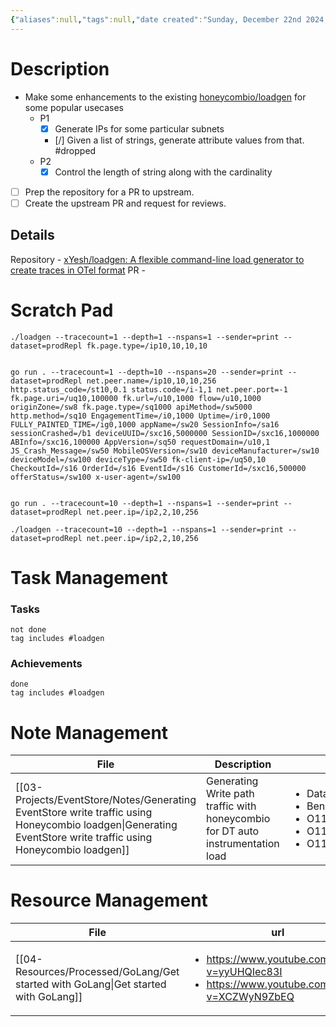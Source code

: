 ```yaml
---
{"aliases":null,"tags":null,"date created":"Sunday, December 22nd 2024, 7:50:35 pm","date modified":"Thursday, December 26th 2024, 12:15:58 pm","publish":true,"PassFrontmatter":true,"created":"2024-12-26T12:14:55.260+05:30","updated":"2025-01-09T21:13:26.435+05:30"}
---
```


# Description
- Make some enhancements to the existing [honeycombio/loadgen](https://github.com/honeycombio/loadgen) for some popular usecases
	- P1
		- [x] Generate IPs for some particular subnets
		- [/] Given a list of strings, generate attribute values from that. #dropped
	- P2
		- [x] Control the length of string along with the cardinality
- [ ] Prep the repository for a PR to upstream. 
- [ ] Create the upstream PR and request for reviews.
## Details
Repository - [xYesh/loadgen: A flexible command-line load generator to create traces in OTel format](https://github.com/xYesh/loadgen)
PR - 

# Scratch Pad
```shell
./loadgen --tracecount=1 --depth=1 --nspans=1 --sender=print --dataset=prodRepl fk.page.type=/ip10,10,10,10


go run . --tracecount=1 --depth=10 --nspans=20 --sender=print --dataset=prodRepl net.peer.name=/ip10,10,10,256 http.status_code=/st10,0.1 status.code=/i-1,1 net.peer.port=-1 fk.page.uri=/uq10,100000 fk.url=/u10,1000 flow=/u10,1000 originZone=/sw8 fk.page.type=/sq1000 apiMethod=/sw5000  http.method=/sq10 EngagementTime=/i0,1000 Uptime=/ir0,1000 FULLY_PAINTED_TIME=/ig0,1000 appName=/sw20 SessionInfo=/sa16 sessionCrashed=/b1 deviceUUID=/sxc16,5000000 SessionID=/sxc16,1000000 ABInfo=/sxc16,100000 AppVersion=/sq50 requestDomain=/u10,1 JS_Crash_Message=/sw50 MobileOSVersion=/sw10 deviceManufacturer=/sw10 deviceModel=/sw100 deviceType=/sw50 fk-client-ip=/uq50,10 CheckoutId=/s16 OrderId=/s16 EventId=/s16 CustomerId=/sxc16,500000 offerStatus=/sw100 x-user-agent=/sw100


go run . --tracecount=10 --depth=1 --nspans=1 --sender=print --dataset=prodRepl net.peer.ip=/ip2,2,10,256

./loadgen --tracecount=10 --depth=1 --nspans=1 --sender=print --dataset=prodRepl net.peer.ip=/ip2,2,10,256
```

# Task Management
### Tasks
```tasks
not done
tag includes #loadgen
```

### Achievements
```tasks
done
tag includes #loadgen
```

# Note Management
| File                                                                                                                                                             | Description                                                                     | tags                                                                                                                                            | Date                         |
| ---------------------------------------------------------------------------------------------------------------------------------------------------------------- | ------------------------------------------------------------------------------- | ----------------------------------------------------------------------------------------------------------------------------------------------- | ---------------------------- |
| [[03-Projects/EventStore/Notes/Generating EventStore write traffic using Honeycombio loadgen\|Generating EventStore write traffic using Honeycombio loadgen]] | Generating Write path traffic with honeycombio for DT auto instrumentation load | <ul><li>Database/Clickhouse</li><li>Benchmark</li><li>O11y/DistributedTracing</li><li>O11y/AutoIntrumentation</li><li>O11y/Attributes</li></ul> | 10:28 AM - December 06, 2024 |


# Resource Management
| File                                                                                  | url                                                                                                               | Description                                         | type  | tags                                                                     | Date                        |
| ------------------------------------------------------------------------------------- | ----------------------------------------------------------------------------------------------------------------- | --------------------------------------------------- | ----- | ------------------------------------------------------------------------ | --------------------------- |
| [[04-Resources/Processed/GoLang/Get started with GoLang\|Get started with GoLang]] | <ul><li>https://www.youtube.com/watch?v=yyUHQIec83I</li><li>https://www.youtube.com/watch?v=XCZWyN9ZbEQ</li></ul> | A Crash course on how to start understanding GoLang | Video | <ul><li>go</li><li>ProgrammingLanguages/go</li><li>CrashCourse</li></ul> | 1:20 PM - December 26, 2024 |

